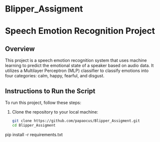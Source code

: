 # Blipper_Assigment

# Speech Emotion Recognition Project

## Overview
This project is a speech emotion recognition system that uses machine learning to predict the emotional state of a speaker based on audio data. It utilizes a Multilayer Perceptron (MLP) classifier to classify emotions into four categories: calm, happy, fearful, and disgust.

## Instructions to Run the Script
To run this project, follow these steps:

1. Clone the repository to your local machine:

   ```bash
   git clone https://github.com/papaocus/Blipper_Assigment.git
   cd Blipper_Assigment
pip install -r requirements.txt
